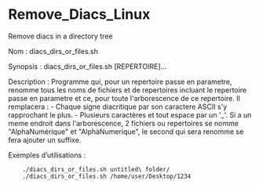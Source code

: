 # Remove_Diacs_Linux
Remove diacs in a directory tree

 Nom :
        diacs_dirs_or_files.sh

 Synopsis :
        diacs_dirs_or_files.sh [REPERTOIRE]...

 Description :
        Programme qui, pour un repertoire passe en parametre,
        renomme tous les noms de fichiers et de repertoires
        incluant le repertoire passe en parametre et ce, pour
        toute l'arborescence de ce repertoire.
        Il remplacera :
          - Chaque signe diacritique par son caractere ASCII s'y
            rapprochant le plus.
          - Plusieurs caractères et tout espace par un '_'.
        Si a un meme endroit dans l'arborescence, 2 fichiers ou
        repertoires se nomme "AlphaNumérique" et "AlphàNumerique",
        le second qui sera renomme se fera ajouter un suffixe.

 Exemples d’utilisations :

        ./diacs_dirs_or_files.sh untitled\ folder/
        ./diacs_dirs_or_files.sh /home/user/Desktop/1234
